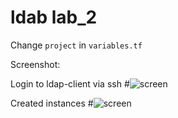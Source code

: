 # ldab lab_2
Change `project` in `variables.tf`

Screenshot:

Login to ldap-client via ssh
#![screen](result-1.png)

Created instances
#![screen](result-2.png)